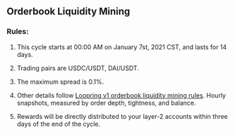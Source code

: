 ## Orderbook Liquidity Mining


### Rules:

1) This cycle starts at 00:00 AM on January 7st, 2021 CST, and lasts for 14 days.

2) Trading pairs are USDC/USDT, DAI/USDT.

3) The maximum spread is 0.1%.

4) Other details follow [Loopring v1 orderbook liquidity mining rules](https://medium.com/loopring-protocol/loopring-exchange-liquidity-mining-competition-748917b277e6). Hourly snapshots, measured by order depth, tightness, and balance.

5) Rewards will be directly distributed to your layer-2 accounts within three days of the end of the cycle.

